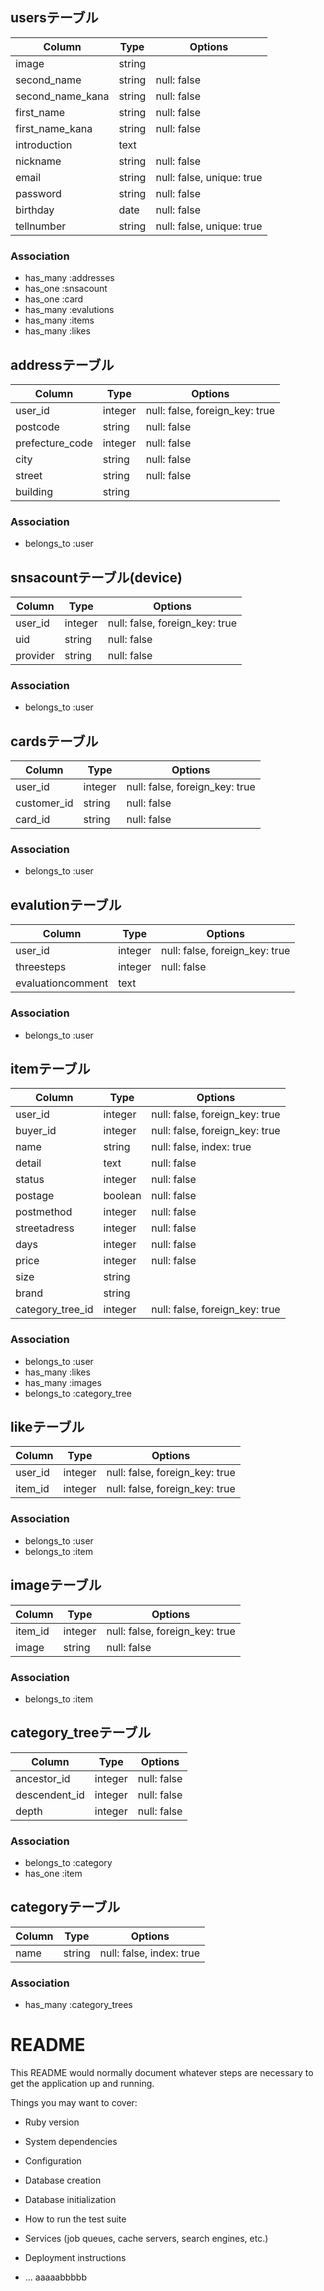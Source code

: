 ## usersテーブル
|Column|Type|Options|
|------|----|-------|
|image|string|
|second_name|string|null: false|
|second_name_kana|string|null: false|
|first_name|string|null: false|
|first_name_kana|string|null: false|
|introduction|text|
|nickname|string|null: false|
|email|string|null: false, unique: true|
|password|string|null: false|
|birthday|date|null: false|
|tellnumber|string|null: false, unique: true|
### Association
- has_many :addresses
- has_one :snsacount
- has_one :card
- has_many :evalutions
- has_many :items
- has_many :likes



## addressテーブル
|Column|Type|Options|
|------|----|-------|
|user_id|integer|null: false, foreign_key: true|
|postcode|string|null: false|
|prefecture_code|integer|null: false|
|city|string|null: false|
|street|string|null: false|
|building|string|
### Association
- belongs_to :user



## snsacountテーブル(device)
|Column|Type|Options|
|------|----|-------|
|user_id|integer|null: false, foreign_key: true|
|uid|string|null: false|
|provider|string|null: false|
### Association
- belongs_to :user



## cardsテーブル
|Column|Type|Options|
|------|----|-------|
|user_id|integer|null: false, foreign_key: true|
|customer_id|string|null: false|
|card_id|string|null: false|
### Association
- belongs_to :user


## evalutionテーブル
|Column|Type|Options|
|------|----|-------|
|user_id|integer|null: false, foreign_key: true|
|threesteps|integer|null: false|
|evaluationcomment|text|
### Association
- belongs_to :user



## itemテーブル
|Column|Type|Options|
|------|----|-------|
|user_id|integer|null: false, foreign_key: true|
|buyer_id|integer|null: false, foreign_key: true|
|name|string|null: false, index: true|
|detail|text|null: false|
|status|integer|null: false|
|postage|boolean|null: false|
|postmethod|integer|null: false|
|streetadress|integer|null: false|
|days|integer|null: false|
|price|integer|null: false|
|size|string|
|brand|string|
|category_tree_id|integer|null: false, foreign_key: true|
### Association
- belongs_to :user
- has_many :likes
- has_many :images
- belongs_to :category_tree


## likeテーブル
|Column|Type|Options|
|------|----|-------|
|user_id|integer|null: false, foreign_key: true|
|item_id|integer|null: false, foreign_key: true|
### Association
- belongs_to :user
- belongs_to :item


## imageテーブル
|Column|Type|Options|
|------|----|-------|
|item_id|integer|null: false, foreign_key: true|
|image|string|null: false|
### Association
- belongs_to :item


## category_treeテーブル
|Column|Type|Options|
|------|----|-------|
|ancestor_id|integer|null: false| 
|descendent_id|integer|null: false| 
|depth|integer|null: false|
### Association
- belongs_to :category
- has_one :item


## categoryテーブル
|Column|Type|Options|
|------|----|-------|
|name|string|null: false, index: true| 
### Association
- has_many :category_trees




# README

This README would normally document whatever steps are necessary to get the
application up and running.

Things you may want to cover:

* Ruby version

* System dependencies

* Configuration

* Database creation

* Database initialization

* How to run the test suite

* Services (job queues, cache servers, search engines, etc.)

* Deployment instructions

* ...
aaaaabbbbb
